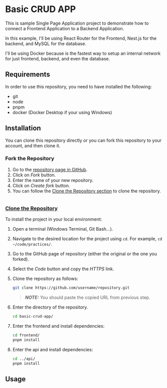 # Basic CRUD APP

This is sample Single Page Application project to demonstrate how to connect a
Frontend Application to a Backend Application.

In this example, I'll be using React Router for the Frontend, Nest.js for the
backend, and MySQL for the database.

I'll be using Docker because is the fastest way to setup an internal network for
just frontend, backend, and even the database.

## Requirements

In order to use this repository, you need to have installed the following:

- git
- node
- pnpm
- docker (Docker Desktop if your using Windows)

## Installation

You can clone this repository directly or you can fork this repository to your
account, and then clone it.

### Fork the Repository

1. Go to the
   [repository page in GitHub](https://github.com/joseeduardohg/basic-crud-app).
2. Click on _Fork_ button.
3. Enter the name of your new repository.
4. Click on _Create fork_ button.
5. You can follow the [Clone the Repository section](#clone-the-repository) to
   clone the repository.

```

```

### [Clone the Repository](#clone-the-repository)

To install the project in your local environment:

1. Open a terminal (Windows Terminal, Git Bash...).
2. Navigate to the desired location for the project using `cd`. For example,
   `cd ~/code/practices/`.
3. Go to the GitHub page of repository (either the original or the one you
   forked).
4. Select the _Code_ button and copy the _HTTPS_ link.
5. Clone the repository as follows:

   ```bash
   git clone https://github.com/username/repository.git
   ```

   > **_NOTE:_** You should paste the copied URL from previous step.

6. Enter the directory of the repository.

   ```bash
   cd basic-crud-app/
   ```

7. Enter the frontend and install dependencies:

   ```bash
   cd frontend/
   pnpm install
   ```

8. Enter the api and install dependencies:

   ```bash
   cd ../api/
   pnpm install
   ```

## Usage

